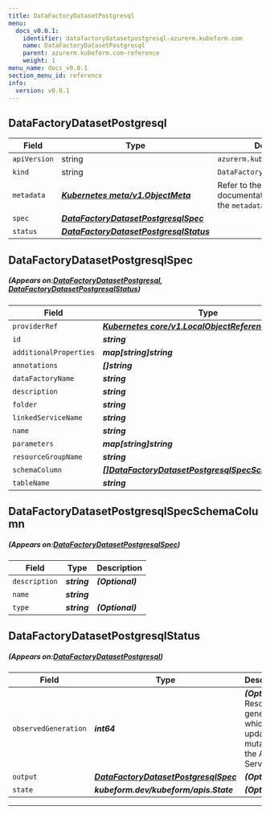```yaml
---
title: DataFactoryDatasetPostgresql
menu:
  docs_v0.0.1:
    identifier: datafactorydatasetpostgresql-azurerm.kubeform.com
    name: DataFactoryDatasetPostgresql
    parent: azurerm.kubeform.com-reference
    weight: 1
menu_name: docs_v0.0.1
section_menu_id: reference
info:
  version: v0.0.1
---
```


## DataFactoryDatasetPostgresql
| Field | Type | Description |
| ------ | ----- | ----------- |
| `apiVersion` | string | `azurerm.kubeform.com/v1alpha1` |
|    `kind` | string | `DataFactoryDatasetPostgresql` |
| `metadata` | ***[Kubernetes meta/v1.ObjectMeta](https://kubernetes.io/docs/reference/generated/kubernetes-api/v1.13/#objectmeta-v1-meta)***|Refer to the Kubernetes API documentation for the fields of the `metadata` field.|
| `spec` | ***[DataFactoryDatasetPostgresqlSpec](#DataFactoryDatasetPostgresqlSpec)***||
| `status` | ***[DataFactoryDatasetPostgresqlStatus](#DataFactoryDatasetPostgresqlStatus)***||
## DataFactoryDatasetPostgresqlSpec
##### (Appears on:[DataFactoryDatasetPostgresql](#DataFactoryDatasetPostgresql), [DataFactoryDatasetPostgresqlStatus](#DataFactoryDatasetPostgresqlStatus))
| Field | Type | Description |
| ------ | ----- | ----------- |
| `providerRef` | ***[Kubernetes core/v1.LocalObjectReference](https://kubernetes.io/docs/reference/generated/kubernetes-api/v1.13/#localobjectreference-v1-core)***||
| `id` | ***string***||
| `additionalProperties` | ***map[string]string***| ***(Optional)*** |
| `annotations` | ***[]string***| ***(Optional)*** |
| `dataFactoryName` | ***string***||
| `description` | ***string***| ***(Optional)*** |
| `folder` | ***string***| ***(Optional)*** |
| `linkedServiceName` | ***string***||
| `name` | ***string***||
| `parameters` | ***map[string]string***| ***(Optional)*** |
| `resourceGroupName` | ***string***||
| `schemaColumn` | ***[[]DataFactoryDatasetPostgresqlSpecSchemaColumn](#DataFactoryDatasetPostgresqlSpecSchemaColumn)***| ***(Optional)*** |
| `tableName` | ***string***| ***(Optional)*** |
## DataFactoryDatasetPostgresqlSpecSchemaColumn
##### (Appears on:[DataFactoryDatasetPostgresqlSpec](#DataFactoryDatasetPostgresqlSpec))
| Field | Type | Description |
| ------ | ----- | ----------- |
| `description` | ***string***| ***(Optional)*** |
| `name` | ***string***||
| `type` | ***string***| ***(Optional)*** |
## DataFactoryDatasetPostgresqlStatus
##### (Appears on:[DataFactoryDatasetPostgresql](#DataFactoryDatasetPostgresql))
| Field | Type | Description |
| ------ | ----- | ----------- |
| `observedGeneration` | ***int64***| ***(Optional)*** Resource generation, which is updated on mutation by the API Server.|
| `output` | ***[DataFactoryDatasetPostgresqlSpec](#DataFactoryDatasetPostgresqlSpec)***| ***(Optional)*** |
| `state` | ***kubeform.dev/kubeform/apis.State***| ***(Optional)*** |
---
